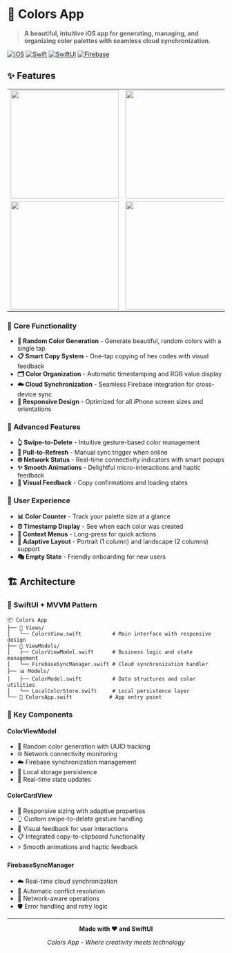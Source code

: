 # 🎨 Colors App

> **A beautiful, intuitive iOS app for generating, managing, and organizing color palettes with seamless cloud synchronization.**

[![iOS](https://img.shields.io/badge/iOS-15.0+-blue.svg)](https://developer.apple.com/ios/)
[![Swift](https://img.shields.io/badge/Swift-5.0+-orange.svg)](https://swift.org/)
[![SwiftUI](https://img.shields.io/badge/SwiftUI-3.0+-green.svg)](https://developer.apple.com/xcode/swiftui/)
[![Firebase](https://img.shields.io/badge/Firebase-Enabled-yellow.svg)](https://firebase.google.com/)

## ✨ Features

<div align="center">

| | | |
|:---:|:---:|:---:|
| <img src="https://github.com/user-attachments/assets/b90aba06-716c-4fe1-8a0a-66076ad86b78" width="250"/> | <img src="https://github.com/user-attachments/assets/8d3ee234-f7ed-4e03-b88d-889377c9d973" width="250"/> | <img src="https://github.com/user-attachments/assets/60a10ead-1ff3-4312-9e09-45d1300714d0" width="250"/> |
| <img src="https://github.com/user-attachments/assets/adf50d13-29c0-4aad-9fa0-8ef594e21fd2" width="250"/> | <img src="https://github.com/user-attachments/assets/8db46fcb-3e65-4884-b6cc-d1c4d421f12a" width="250"/> | |

</div>


### 🎯 **Core Functionality**
- **🎲 Random Color Generation** - Generate beautiful, random colors with a single tap
- **📋 Smart Copy System** - One-tap copying of hex codes with visual feedback
- **🗂️ Color Organization** - Automatic timestamping and RGB value display
- **☁️ Cloud Synchronization** - Seamless Firebase integration for cross-device sync
- **📱 Responsive Design** - Optimized for all iPhone screen sizes and orientations

### 🚀 **Advanced Features**
- **👆 Swipe-to-Delete** - Intuitive gesture-based color management
- **🔄 Pull-to-Refresh** - Manual sync trigger when online
- **🌐 Network Status** - Real-time connectivity indicators with smart popups
- **✨ Smooth Animations** - Delightful micro-interactions and haptic feedback
- **🎨 Visual Feedback** - Copy confirmations and loading states

### 📐 **User Experience**
- **📊 Color Counter** - Track your palette size at a glance
- **⏰ Timestamp Display** - See when each color was created
- **🎯 Context Menus** - Long-press for quick actions
- **🔄 Adaptive Layout** - Portrait (1 column) and landscape (2 columns) support
- **🎭 Empty State** - Friendly onboarding for new users

## 🏗️ Architecture

### **📱 SwiftUI + MVVM Pattern**
```
📦 Colors App
├── 🎨 Views/
│   └── ColorsView.swift          # Main interface with responsive design
├── 🧠 ViewModels/
│   ├── ColorViewModel.swift      # Business logic and state management
│   └── FirebaseSyncManager.swift # Cloud synchronization handler
├── 📊 Models/
│   ├── ColorModel.swift          # Data structures and color utilities
│   └── LocalColorStore.swift     # Local persistence layer
└── 🚀 ColorsApp.swift            # App entry point
```

### **🔧 Key Components**

#### **ColorViewModel**
- 🎲 Random color generation with UUID tracking
- 🌐 Network connectivity monitoring
- ☁️ Firebase synchronization management
- 💾 Local storage persistence
- 🔄 Real-time state updates

#### **ColorCardView**
- 📱 Responsive sizing with adaptive properties
- 👆 Custom swipe-to-delete gesture handling
- 🎨 Visual feedback for user interactions
- 📋 Integrated copy-to-clipboard functionality
- ⚡ Smooth animations and haptic feedback

#### **FirebaseSyncManager**
- ☁️ Real-time cloud synchronization
- 🔄 Automatic conflict resolution
- 📶 Network-aware operations
- 🛡️ Error handling and retry logic

---

<div align="center">

**Made with ❤️ and SwiftUI**

*Colors App - Where creativity meets technology*

</div>
